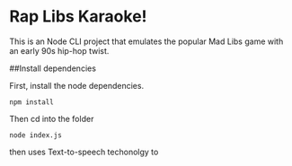 # Rap Libs Karaoke!

This is an Node CLI project that emulates the popular Mad Libs game with an early 90s hip-hop twist. 
 
 ##Install dependencies 
  
  First, install the node dependencies. 
 ```
 npm install 
 ```
 Then cd into the folder
 ```
 node index.js
 ```
 
 then uses Text-to-speech techonolgy to 